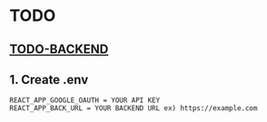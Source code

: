# TODO

## [TODO-BACKEND](https://github.com/wdw000/Nest-Todo)

## 1. Create .env
```
REACT_APP_GOOGLE_OAUTH = YOUR API KEY
REACT_APP_BACK_URL = YOUR BACKEND URL ex) https://example.com
```
